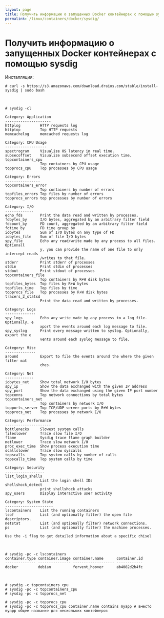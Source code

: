 ```yaml
---
layout: page
title: Получить информацию о запущенных Docker контейнерах c помощью sysdig
permalink: /linux/containers/docker/sysdig/
---
```



# Получить информацию о запущенных Docker контейнерах c помощью sysdig

Инсталляция:

    # curl -s https://s3.amazonaws.com/download.draios.com/stable/install-sysdig | sudo bash


<br/>


    # sysdig -cl

    Category: Application
    ---------------------
    httplog         HTTP requests log
    httptop         Top HTTP requests
    memcachelog     memcached requests log

    Category: CPU Usage
    -------------------
    spectrogram     Visualize OS latency in real time.
    subsecoffset    Visualize subsecond offset execution time.
    topcontainers_cpu
                    Top containers by CPU usage
    topprocs_cpu    Top processes by CPU usage

    Category: Errors
    ----------------
    topcontainers_error
                    Top containers by number of errors
    topfiles_errors Top files by number of errors
    topprocs_errors top processes by number of errors

    Category: I/O
    -------------
    echo_fds        Print the data read and written by processes.
    fdbytes_by      I/O bytes, aggregated by an arbitrary filter field
    fdcount_by      FD count, aggregated by an arbitrary filter field
    fdtime_by       FD time group by
    iobytes         Sum of I/O bytes on any type of FD
    iobytes_file    Sum of file I/O bytes
    spy_file        Echo any read/write made by any process to all files. Optionall
                    y, you can provide the name of one file to only intercept reads
                    /writes to that file.
    stderr          Print stderr of processes
    stdin           Print stdin of processes
    stdout          Print stdout of processes
    topcontainers_file
                    Top containers by R+W disk bytes
    topfiles_bytes  Top files by R+W bytes
    topfiles_time   Top files by time
    topprocs_file   Top processes by R+W disk bytes
    tracers_2_statsd
                    Print the data read and written by processes.

    Category: Logs
    --------------
    spy_logs        Echo any write made by any process to a log file. Optionally, e
                    xport the events around each log message to file.
    spy_syslog      Print every message written to syslog. Optionally, export the e
                    vents around each syslog message to file.

    Category: Misc
    --------------
    around          Export to file the events around the where the given filter mat
                    ches.

    Category: Net
    -------------
    iobytes_net     Show total network I/O bytes
    spy_ip          Show the data exchanged with the given IP address
    spy_port        Show the data exchanged using the given IP port number
    topconns        Top network connections by total bytes
    topcontainers_net
                    Top containers by network I/O
    topports_server Top TCP/UDP server ports by R+W bytes
    topprocs_net    Top processes by network I/O

    Category: Performance
    ---------------------
    bottlenecks     Slowest system calls
    fileslower      Trace slow file I/O
    flame           Sysdig trace flame graph builder
    netlower        Trace slow network I/0
    proc_exec_time  Show process execution time
    scallslower     Trace slow syscalls
    topscalls       Top system calls by number of calls
    topscalls_time  Top system calls by time

    Category: Security
    ------------------
    list_login_shells
                    List the login shell IDs
    shellshock_detect
                    print shellshock attacks
    spy_users       Display interactive user activity

    Category: System State
    ----------------------
    lscontainers    List the running containers
    lsof            List (and optionally filter) the open file descriptors.
    netstat         List (and optionally filter) network connections.
    ps              List (and optionally filter) the machine processes.

    Use the -i flag to get detailed information about a specific chisel


<br/>

    # sysdig -pc -c lscontainers
    container.type container.image container.name      container.id
    -------------- --------------- ------------------- ------------
    docker         debian          fervent_hoover      ab4082d2b4fc



<br/>

    # sysdig -c topcontainers_cpu
    # sysdig -pc -c topcontainers_cpu
    # sysdig -pc -c topprocs_net

    # sysdig -pc -c topprocs_cpu
    # sysdig -pc -c topprocs_cpu container.name contains myapp # вместо myapp общее название для нескольких контейнеров
